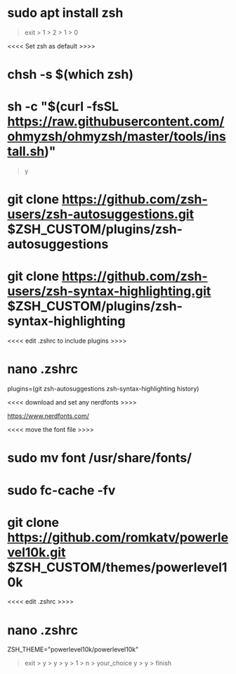 # sudo apt install zsh

> exit > 1 > 2 > 1 > 0

<<<< Set zsh as default >>>>

# chsh -s $(which zsh)

# sh -c "$(curl -fsSL https://raw.githubusercontent.com/ohmyzsh/ohmyzsh/master/tools/install.sh)"

> y

# git clone https://github.com/zsh-users/zsh-autosuggestions.git $ZSH_CUSTOM/plugins/zsh-autosuggestions

# git clone https://github.com/zsh-users/zsh-syntax-highlighting.git $ZSH_CUSTOM/plugins/zsh-syntax-highlighting

<<<< edit .zshrc to include plugins >>>>

# nano .zshrc

plugins=(git zsh-autosuggestions zsh-syntax-highlighting history)

<<<< download and set any nerdfonts >>>>

https://www.nerdfonts.com/

<<<< move the font file >>>>

# sudo mv __font__ /usr/share/fonts/

# sudo fc-cache -fv

# git clone https://github.com/romkatv/powerlevel10k.git $ZSH_CUSTOM/themes/powerlevel10k

<<<< edit .zshrc >>>>

# nano .zshrc

ZSH_THEME="powerlevel10k/powerlevel10k"

> exit > y > y > y > 1 > n > your_choice
> y > y > finish
